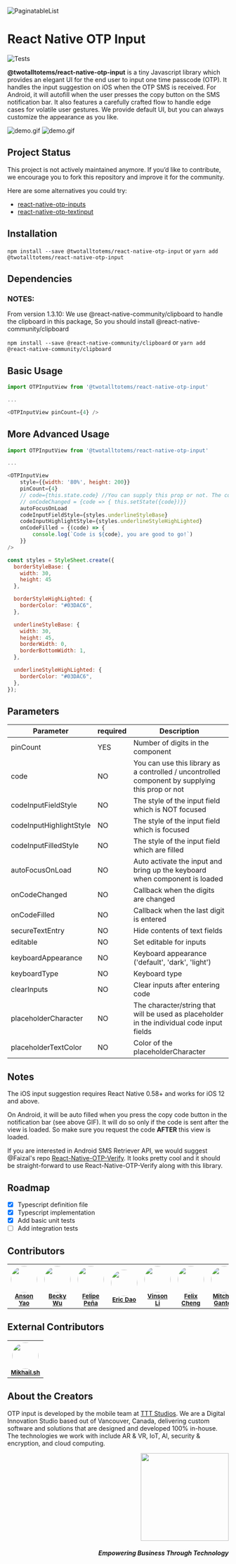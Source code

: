 ![PaginatableList](https://raw.githubusercontent.com/Twotalltotems/react-native-otp-input/master/assets/otp_banner.jpg)

# React Native OTP Input

![Tests](https://github.com/Twotalltotems/react-native-otp-input/workflows/Tests/badge.svg)

**@twotalltotems/react-native-otp-input** is a tiny Javascript library which provides an elegant UI for the end user to input one time passcode (OTP). It handles the input suggestion on iOS when the OTP SMS is received. For Android, it will autofill when the user presses the copy button on the SMS notification bar. It also features a carefully crafted flow to handle edge cases for volatile user gestures. We provide default UI, but you can always customize the appearance as you like.

![demo.gif](https://s3.ca-central-1.amazonaws.com/tttevents/iosvideo.gif)
![demo.gif](https://s3.ca-central-1.amazonaws.com/tttevents/android.gif)

## Project Status
This project is not actively maintained anymore. If you’d like to contribute, we encourage you to fork this repository and improve it for the community.

Here are some alternatives you could try:

- [react-native-otp-inputs](https://www.npmjs.com/package/react-native-otp-inputs)
- [react-native-otp-textinput](https://www.npmjs.com/package/react-native-otp-textinput)

## Installation

`npm install --save @twotalltotems/react-native-otp-input`
or
`yarn add @twotalltotems/react-native-otp-input`

## Dependencies

### NOTES: 
From version 1.3.10: We use @react-native-community/clipboard to handle the clipboard in this package, So you should install @react-native-community/clipboard

`npm install --save @react-native-community/clipboard`
or
`yarn add @react-native-community/clipboard`

## Basic Usage

```js
import OTPInputView from '@twotalltotems/react-native-otp-input'

...

<OTPInputView pinCount={4} />

```

## More Advanced Usage

```js
import OTPInputView from '@twotalltotems/react-native-otp-input'

...

<OTPInputView
    style={{width: '80%', height: 200}}
    pinCount={4}
    // code={this.state.code} //You can supply this prop or not. The component will be used as a controlled / uncontrolled component respectively.
    // onCodeChanged = {code => { this.setState({code})}}
    autoFocusOnLoad
    codeInputFieldStyle={styles.underlineStyleBase}
    codeInputHighlightStyle={styles.underlineStyleHighLighted}
    onCodeFilled = {(code) => {
        console.log(`Code is ${code}, you are good to go!`)
    }}
/>

const styles = StyleSheet.create({
  borderStyleBase: {
    width: 30,
    height: 45
  },

  borderStyleHighLighted: {
    borderColor: "#03DAC6",
  },

  underlineStyleBase: {
    width: 30,
    height: 45,
    borderWidth: 0,
    borderBottomWidth: 1,
  },

  underlineStyleHighLighted: {
    borderColor: "#03DAC6",
  },
});

```

## Parameters

| Parameter               | required | Description                                                                                     |
| ----------------------- | -------- | ----------------------------------------------------------------------------------------------- |
| pinCount                | YES      | Number of digits in the component                                                               |
| code                    | NO       | You can use this library as a controlled / uncontrolled component by supplying this prop or not |
| codeInputFieldStyle     | NO       | The style of the input field which is NOT focused                                               |
| codeInputHighlightStyle | NO       | The style of the input field which is focused                                                   |
| codeInputFilledStyle | NO       | The style of the input field which are filled                                                   |
| autoFocusOnLoad         | NO       | Auto activate the input and bring up the keyboard when component is loaded                      |
| onCodeChanged           | NO       | Callback when the digits are changed                                                            |
| onCodeFilled            | NO       | Callback when the last digit is entered                                                         |
| secureTextEntry         | NO       | Hide contents of text fields                                                                    |
| editable                | NO       | Set editable for inputs                                                                         |
| keyboardAppearance      | NO       | Keyboard appearance ('default', 'dark', 'light')                                                |
| keyboardType            | NO       | Keyboard type                                                                                   |
| clearInputs             | NO       | Clear inputs after entering code                                                                |
| placeholderCharacter    | NO       | The character/string that will be used as placeholder in the individual code input fields       |
| placeholderTextColor    | NO       | Color of the placeholderCharacter                                                               |

## Notes

The iOS input suggestion requires React Native 0.58+ and works for iOS 12 and above.

On Android, it will be auto filled when you press the copy code button in the notification bar (see above GIF). It will do so only if the code is sent after the view is loaded. So make sure you request the code **AFTER** this view is loaded.

If you are interested in Android SMS Retriever API, we would suggest @Faizal's repo [React-Native-OTP-Verify](https://github.com/faizalshap/react-native-otp-verify). It looks pretty cool and it should be straight-forward to use React-Native-OTP-Verify along with this library.

## Roadmap

- [x] Typescript definition file
- [x] Typescript implementation
- [x] Add basic unit tests
- [ ] Add integration tests

## Contributors

<table>
    <tr border="0" style="border: none; ">
	      <th border="0" style="border-left: none; border-right: none;">
        	<img src="https://avatars1.githubusercontent.com/u/1243479?s=400&v=4" width="60px;" style="border-radius: 50%;"/>
        	<br />
        	<sub><a href="https://github.com/ansonyao">Anson Yao</a></sub> <br />
        </th>
        <th border="0" style="border-left: none; border-right: none;">
        <div>
        	<img src="https://avatars3.githubusercontent.com/u/16603120?s=460&v=4" width="60px;" style="border-radius: 50%;"/>
        	<br />
        	<sub><a href="https://github.com/BeckyWu220">Becky Wu</a></sub> <br />
        </div>
        </th>
        <th border="0" style="border-left: none; border-right: none;">
        	<img src="https://avatars3.githubusercontent.com/u/440097?s=460&v=4" width="60px;" style="border-radius: 50%;"/>
        	<br />
        	<sub><a href="https://github.com/fpena">Felipe Peña</a></sub> <br />
        </th>
        <th border="0" style="border-left: none; border-right: none;">
        	<img src="https://avatars3.githubusercontent.com/u/60905710?s=400&v=4" width="60px;" style="border-radius: 50%;"/>
        	<br />
        	<sub><a href="https://github.com/ericdao-ttt">Eric Dao</a></sub> <br />
        </th>
        <th border="0" style="border-left: none; border-right: none;">
        	<img src="https://avatars3.githubusercontent.com/u/3868329?s=460&v=4" width="60px;" style="border-radius: 50%;"/>
        	<br />
        	<sub><a href="https://github.com/VinsonLi">Vinson Li</a></sub> <br />
        </th>
        <th border="0" style="border-left: none; border-right: none;">
        	<img src="https://avatars0.githubusercontent.com/u/15810133?s=400&v=4" width="60px;" style="border-radius: 50%;"/>
        	<br />
        	<sub><a href="https://github.com/felixcck">Felix Cheng</a></sub> <br />
        </th>
        <th border="0" style="border-left: none; border-right: none;">
        	<img src="https://avatars3.githubusercontent.com/u/10748192?s=460&v=4" width="60px;" style="border-radius: 50%;"/>
        	<br />
        	<sub><a href="https://github.com/MitchellGanton">Mitchell Ganton</a></sub> <br />
        </th>
    </tr>
</table>

## External Contributors

<table>
    <tr border="0" style="border: none; ">
        <th border="0" style="border-left: none; border-right: none;">
        <div>
        	<img src="https://avatars2.githubusercontent.com/u/17710983?s=400&v=4" width="60px;" style="border-radius: 50%;"/>
        	<br />
        	<sub><a href="https://github.com/mikhailshvets">Mikhail.sh</a></sub> <br />
        </div>
        </th>
    </tr>
</table>

## About the Creators

OTP input is developed by the mobile team at [TTT Studios](https://ttt.studio). We are a Digital Innovation Studio based out of Vancouver, Canada, delivering custom software and solutions that are designed and developed 100% in-house. The technologies we work with include AR & VR, IoT, AI, security & encryption, and cloud computing.

<div align="right">
	<img src="https://ttt.studio/wp-content/themes/tttwordpresstheme/imgs/ttt-colour.png" width="200px"/>
	<h5>Empowering Business Through Technology</h5>
</div>
